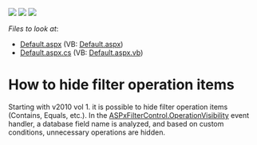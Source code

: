 <!-- default badges list -->
![](https://img.shields.io/endpoint?url=https://codecentral.devexpress.com/api/v1/VersionRange/128540563/10.1.4%2B)
[![](https://img.shields.io/badge/Open_in_DevExpress_Support_Center-FF7200?style=flat-square&logo=DevExpress&logoColor=white)](https://supportcenter.devexpress.com/ticket/details/E2218)
[![](https://img.shields.io/badge/📖_How_to_use_DevExpress_Examples-e9f6fc?style=flat-square)](https://docs.devexpress.com/GeneralInformation/403183)
<!-- default badges end -->
<!-- default file list -->
*Files to look at*:

* [Default.aspx](./CS/WebSite/Default.aspx) (VB: [Default.aspx](./VB/WebSite/Default.aspx))
* [Default.aspx.cs](./CS/WebSite/Default.aspx.cs) (VB: [Default.aspx.vb](./VB/WebSite/Default.aspx.vb))
<!-- default file list end -->
# How to hide filter operation items


<p>Starting with v2010 vol 1. it is possible to hide filter operation items (Contains, Equals, etc.). In the <a href="http://documentation.devexpress.com/#AspNet/DevExpressWebASPxEditorsASPxFilterControlBase_OperationVisibilitytopic"><u>ASPxFilterControl.OperationVisibility</u></a> event handler, a database field name is analyzed, and based on custom conditions, unnecessary operations are hidden.</p>

<br/>


